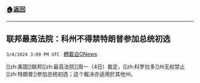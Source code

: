 ###  [:house:返回](README.md)
---


## 联邦最高法院：科州不得禁特朗普参加总统初选
`3/4/2024 3:09 PM UTC ` [轉載自GNews](https://gnews.org/articles/2364135)

[[zh:美国]]联邦[[zh:最高法院]]周一（4日）裁定，[[zh:科罗拉多]]州无权禁止[[zh:特朗普]]参加总统初选；这个裁决亦适用於其他州。
